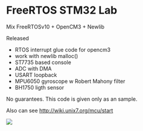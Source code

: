 
# FreeRTOS STM32 Lab

Mix FreeRTOSv10 + OpenCM3 + Newlib

Released

- RTOS interrupt glue code for opencm3
- work with newlib malloc()
- ST7735 based console
- ADC with DMA
- USART loopback
- MPU6050 gyroscope w Robert Mahony filter
- BH1750 ligth sensor


No guarantees. This code is given only as an sample.

Also can see http://wiki.unix7.org/mcu/start

![](http://wiki.unix7.org/_media/mcu/img_20180514_120047-640x480.jpg)
